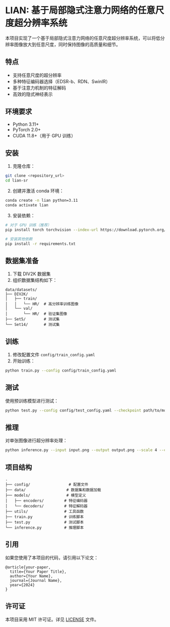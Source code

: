 # LIAN: 基于局部隐式注意力网络的任意尺度超分辨率系统

本项目实现了一个基于局部隐式注意力网络的任意尺度超分辨率系统，可以将低分辨率图像放大到任意尺度，同时保持图像的高质量和细节。

## 特点

- 支持任意尺度的超分辨率
- 多种特征编码器选择（EDSR-b、RDN、SwinIR）
- 基于注意力机制的特征解码
- 高效的隐式神经表示

## 环境要求

- Python 3.11+
- PyTorch 2.0+
- CUDA 11.8+（用于 GPU 训练）

## 安装

1. 克隆仓库：
```bash
git clone <repository_url>
cd lian-sr
```

2. 创建并激活 conda 环境：
```bash
conda create -n lian python=3.11
conda activate lian
```

3. 安装依赖：
```bash
# 对于 GPU 训练（推荐）
pip install torch torchvision --index-url https://download.pytorch.org/whl/cu118

# 安装其他依赖
pip install -r requirements.txt
```

## 数据集准备

1. 下载 DIV2K 数据集
2. 组织数据集结构如下：
```
data/datasets/
├── DIV2K/
│   ├── train/
│   │   └── HR/  # 高分辨率训练图像
│   └── val/
│       └── HR/  # 验证集图像
├── Set5/        # 测试集
└── Set14/       # 测试集
```

## 训练

1. 修改配置文件 `config/train_config.yaml`
2. 开始训练：
```bash
python train.py --config config/train_config.yaml
```

## 测试

使用预训练模型进行测试：
```bash
python test.py --config config/test_config.yaml --checkpoint path/to/model.pth
```

## 推理

对单张图像进行超分辨率处理：
```bash
python inference.py --input input.png --output output.png --scale 4 --config config/test_config.yaml --checkpoint path/to/model.pth
```

## 项目结构

```
.
├── config/                 # 配置文件
├── data/                  # 数据集和数据加载
├── models/                # 模型定义
│   ├── encoders/         # 特征编码器
│   └── decoders/         # 特征解码器
├── utils/                # 工具函数
├── train.py              # 训练脚本
├── test.py               # 测试脚本
└── inference.py          # 推理脚本
```

## 引用

如果您使用了本项目的代码，请引用以下论文：
```
@article{your-paper,
  title={Your Paper Title},
  author={Your Name},
  journal={Journal Name},
  year={2024}
}
```

## 许可证

本项目采用 MIT 许可证。详见 [LICENSE](LICENSE) 文件。 